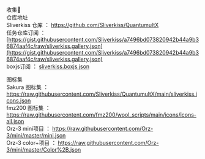收集🌟    
仓库地址  
Sliverkiss 仓库 ： https://github.com/Sliverkiss/QuantumultX  
任务仓库订阅 ： [https://gist.githubusercontent.com/Sliverkiss/a7496bd073820942b44a9b36874aaf4c/raw/sliverkiss.gallery.json](https://gist.githubusercontent.com/Sliverkiss/a7496bd073820942b44a9b36874aaf4c/raw/sliverkiss.gallery.json)    
boxjs订阅 ： [sliverkiss.boxjs.json](https://gist.githubusercontent.com/Sliverkiss/18bd01be356360a8065a21ea71685ad3/raw/sliverkiss.boxjs.json)

图标集   
Sakura 图标集 ： https://raw.githubusercontent.com/Sliverkiss/QuantumultX/main/sliverkiss.icons.json  
fmz200 图标集 ： https://raw.githubusercontent.com/fmz200/wool_scripts/main/icons/icons-all.json  
Orz-3 mini项目 ： https://raw.githubusercontent.com/Orz-3/mini/master/mini.json  
Orz-3 color+项目 ： https://raw.githubusercontent.com/Orz-3/mini/master/Color%2B.json  
